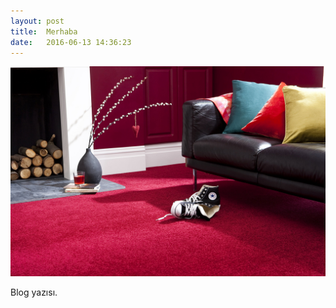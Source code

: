 ```yaml
---
layout: post
title:  Merhaba
date:   2016-06-13 14:36:23
---
```

<span class="image featured"><img src="/images/pic02.jpg" alt=""></span>

Blog yazısı.


